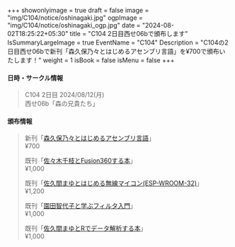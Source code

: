 +++
showonlyimage = true
draft = false
image = "img/C104/notice/oshinagaki.jpg"
ogpImage = "img/C104/notice/oshinagaki_ogp.jpg"
date = "2024-08-02T18:25:22+05:30"
title = "C104 2日目西せ06bで頒布します"
IsSummaryLargeImage = true
EventName = "C104"
Description = "C104の2日目西せ06bで新刊「森久保乃々とはじめるアセンブリ言語」を¥700で頒布いたします！"
weight = 1
isBook = false
isMenu = false
+++

#### 日時・サークル情報
> C104 2日目 2024/08/12(月) \
> 西せ06b「森の兄貴たち」

#### 頒布情報
> 新刊「[森久保乃々とはじめるアセンブリ言語](../../c104/main)」 \
> ¥700
> 
> 既刊「[佐々木千枝とFusion360する本](../../c103/main/)」 \
> ¥1,000
> 
> 既刊「[佐久間まゆとはじめる無線マイコン(ESP-WROOM-32)](../../c102/main/)」 \
> ¥1,200
> 
> 既刊「[園田智代子と学ぶフィルタ入門](../../c101/main/)」 \
> ¥1,000
> 
> 既刊「[佐久間まゆとRでデータ解析する本](../../c100/main/)」 \
> ¥1,000
